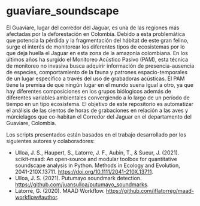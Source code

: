# guaviare_soundscape

El Guaviare, lugar del corredor del Jaguar, es una de las regiones más afectadas por la deforestación en Colombia. Debido a esta problemática que potencia la pérdida y la fragmentación del hábitat de este gran felino, surge el interés de monitorear los diferentes tipos de ecosistemas por lo que deja huella el Jaguar en esta zona de la amazonía colombiana. En los últimos años ha surgido el Monitoreo Acústico Pasivo (PAM), esta técnica de monitoreo no invasiva busca adquirir información de presencia-ausencia de especies, comportamiento de la fauna y patrones espacio-temporales de un lugar específico a través del uso de grabadoras acústicas. El PAM tiene la premisa de que ningún lugar en el mundo suena igual a otro, ya que hay diferentes composiciones en los grupos biólogicos además de diferentes variables ambientales convergiendo a lo largo de un período de tiempo en un tipo ecosistema. El objetivo de este repositorio es automatizar el análisis de las cientos de horas de grabaciones en relación a las aves y múrcielagos que co-habitan el Corredor del Jaguar en el departamento del Guaviare, Colombia. 

Los scripts presentados están basados en el trabajo desarrollado por los siguientes autores y colaboradores: 

- Ulloa, J. S., Haupert, S., Latorre, J. F., Aubin, T., & Sueur, J. (2021). scikit‐maad: An open‐source and modular toolbox for quantitative soundscape analysis in Python. Methods in Ecology and Evolution, 2041-210X.13711. https://doi.org/10.1111/2041-210X.13711.
- Ulloa, J. S. (2021). Putumayo soundmark detection. https://github.com/juansulloa/putumayo_soundmarks.
- Latorre, G. (2020). MAAD Workflow. https://github.com/jflatorreg/maad-workflow#author.  
